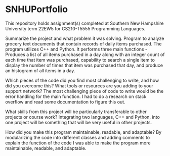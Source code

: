 # SNHUPortfolio
This repository holds assignment(s) completed at Southern New Hampshire University term 22EW5 for CS210-T5555 Programming Languages.

Summarize the project and what problem it was solving.
Program to analyze grocery text documents that contain records of daily items purchased.  The program utilizes C++ and Python. It performs three main functions - Produces a list of all items purchased in a day along with an integer count of each time that item was purchased, capability to search a single item to display the number of times that item was purchased that day, and produce an histogram of all items in a day.

Which pieces of the code did you find most challenging to write, and how did you overcome this? What tools or resources are you adding to your support network?
The most challenging piece of code to write would be the error handling for the main function. I had to do a research on stack overflow and read some documentation to figure this out. 

What skills from this project will be particularly transferable to other projects or course work?
Integrating two languages, C++ and Python, into one project will be something that will be very useful in other projects.

How did you make this program maintainable, readable, and adaptable?
By modularizing the code into different classes and adding comments to explain the function of the code I was able to make the program more maintainable, readable, and adaptable.
